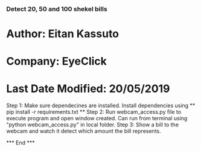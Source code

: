 ### Detect 20, 50 and 100 shekel bills

# Author: Eitan Kassuto
# Company: EyeClick
# Last Date Modified: 20/05/2019

Step 1: Make sure dependecines are installed. Install dependencies using ** pip install -r requirements.txt **
Step 2: Run webcam_access.py file to execute program and open window created. Can run from terminal using "python webcam_access.py" in local folder.
Step 3: Show a bill to the webcam and watch it detect which amount the bill represents.

*** End ***
